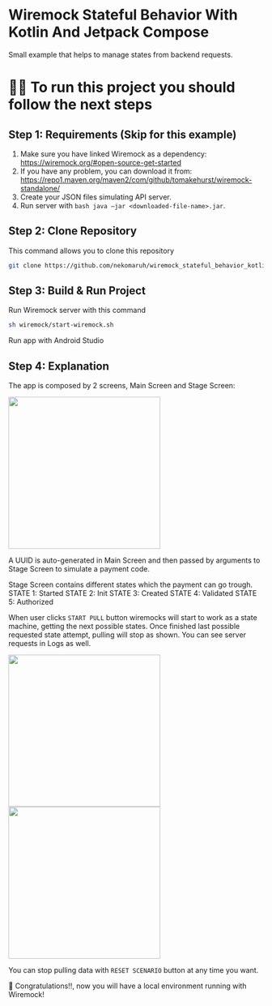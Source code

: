 # Wiremock Stateful Behavior With Kotlin And Jetpack Compose
Small example that helps to manage states from backend requests.

# 👨‍💻 To run this project you should follow the next steps

Step 1: Requirements (Skip for this example)
------------------------------

1. Make sure you have linked Wiremock as a dependency: https://wiremock.org/#open-source-get-started
2. If you have any problem, you can download it from: https://repo1.maven.org/maven2/com/github/tomakehurst/wiremock-standalone/
3. Create your JSON files simulating API server.
4. Run server with `bash java –jar <downloaded-file-name>.jar`.


Step 2: Clone Repository
-------------------------------    

This command allows you to clone this repository

```bash
git clone https://github.com/nekomaruh/wiremock_stateful_behavior_kotlin_jetpack_compose.git
```


Step 3: Build & Run Project
-------------------------------

Run Wiremock server with this command

```bash
sh wiremock/start-wiremock.sh
```

Run app with Android Studio
    
    
Step 4: Explanation
-------------------------------

The app is composed by 2 screens, Main Screen and Stage Screen:

<img src="https://user-images.githubusercontent.com/42304227/216477991-dd2205f1-c2b9-4f6f-95e1-b056f8654003.png" width="300">

A UUID is auto-generated in Main Screen and then passed by arguments to Stage Screen to simulate a payment code.

Stage Screen contains different states which the payment can go trough.
STATE 1: Started
STATE 2: Init
STATE 3: Created
STATE 4: Validated
STATE 5: Authorized

When user clicks `START PULL` button wiremocks will start to work as a state machine, getting the next possible states. Once finished last possible requested state attempt, pulling will stop as shown. You can see server requests in Logs as well.

<p align="left">
      <img src="https://user-images.githubusercontent.com/42304227/216478724-b6e249a1-8ae3-4df2-9b4b-14264019cb64.png" width="300">
      <img src="https://user-images.githubusercontent.com/42304227/216478835-ab887a34-baef-462b-a15c-13747ae83724.png" width="300">
</p>

You can stop pulling data with `RESET SCENARIO` button at any time you want.

🥳 Congratulations!!, now you will have a local environment running with Wiremock!
